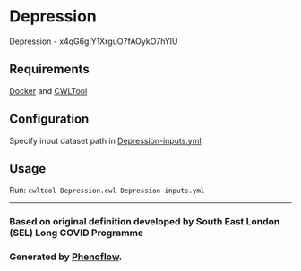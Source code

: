# Depression

Depression - x4qG6gIY1XrguO7fAOykO7hYlU

## Requirements

[Docker](https://docs.docker.com/install/) and [CWLTool](https://github.com/common-workflow-language/cwltool#install)

## Configuration

Specify input dataset path in [Depression-inputs.yml](Depression-inputs.yml).

## Usage

Run: `cwltool Depression.cwl Depression-inputs.yml`

***

### Based on original definition developed by South East London (SEL) Long COVID Programme
### Generated by [Phenoflow](https://kclhi.org/phenoflow).

